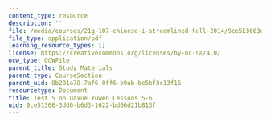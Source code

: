 ```yaml
---
content_type: resource
description: ''
file: /media/courses/21g-107-chinese-i-streamlined-fall-2014/9ce513663dd0b6d31622bd66d21b813f_MIT21G_107F14_Test_5.pdf
file_type: application/pdf
learning_resource_types: []
license: https://creativecommons.org/licenses/by-nc-sa/4.0/
ocw_type: OCWFile
parent_title: Study Materials
parent_type: CourseSection
parent_uid: 8b281a78-7af6-0ff6-b9ab-be5bf3c13f16
resourcetype: Document
title: Test 5 on Daxue Yuwen Lessons 5-6
uid: 9ce51366-3dd0-b6d3-1622-bd66d21b813f
---
```


